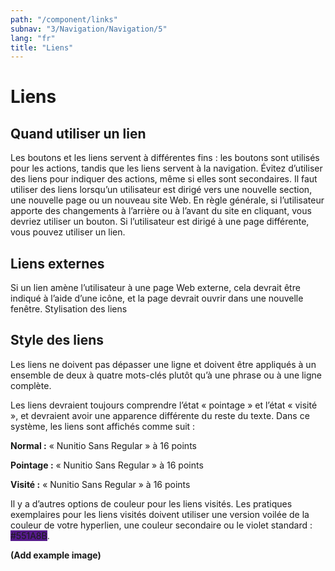 ```yaml
---
path: "/component/links"
subnav: "3/Navigation/Navigation/5"
lang: "fr"
title: "Liens"
---
```

# Liens

## Quand utiliser un lien

Les boutons et les liens servent à différentes fins : les boutons sont utilisés pour les actions, tandis que les liens servent à la navigation. Évitez d’utiliser des liens pour indiquer des actions, même si elles sont secondaires. Il faut utiliser des liens lorsqu’un utilisateur est dirigé vers une nouvelle section, une nouvelle page ou un nouveau site Web.
En règle générale, si l’utilisateur apporte des changements à l’arrière ou à l’avant du site en cliquant, vous devriez utiliser un bouton. Si l’utilisateur est dirigé à une page différente, vous pouvez utiliser un lien.

## Liens externes

Si un lien amène l’utilisateur à une page Web externe, cela devrait être indiqué à l’aide d’une icône, et la page devrait ouvrir dans une nouvelle fenêtre.
Stylisation des liens

## Style des liens

Les liens ne doivent pas dépasser une ligne et doivent être appliqués à un ensemble de deux à quatre mots-clés plutôt qu’à une phrase ou à une ligne complète.

Les liens devraient toujours comprendre l’état « pointage » et l’état « visité », et devraient avoir une apparence différente du reste du texte. Dans ce système, les liens sont affichés comme suit :

**Normal :** « Nunitio Sans Regular » à 16 points

**Pointage :** « Nunitio Sans Regular » à 16 points

**Visité :** « Nunitio Sans Regular » à 16 points

Il y a d’autres options de couleur pour les liens visités. Les pratiques exemplaires pour les liens visités doivent utiliser une version voilée de la couleur de votre hyperlien, une couleur secondaire ou le violet standard : <badge style="background-color: #551A8B">#551A8B</badge>.

**\(Add example image\)**